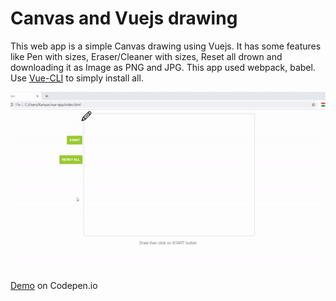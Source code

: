 # Canvas and Vuejs drawing

This web app is a simple Canvas drawing using Vuejs.
It has some features like Pen with sizes, Eraser/Cleaner with sizes, Reset all drown and downloading it as Image as PNG and JPG.
This app used webpack, babel. Use [Vue-CLI](https://cli.vuejs.org/) to simply install all.



![Image](https://raw.githubusercontent.com/KamyarLajani/Vuejs-Canvas-Drawing-Animation/branch/images/demo.gif)


[Demo](https://codepen.io/KamyarLajani/pen/KKPzdqL)  on Codepen.io 
